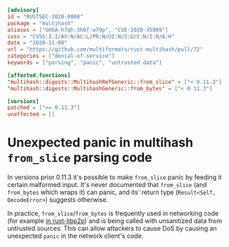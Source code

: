 ```toml
[advisory]
id = "RUSTSEC-2020-0068"
package = "multihash"
aliases = ["GHSA-h7qh-3h6f-w79p", "CVE-2020-35909"]
cvss = "CVSS:3.1/AV:N/AC:L/PR:N/UI:N/S:U/C:N/I:N/A:H"
date = "2020-11-08"
url = "https://github.com/multiformats/rust-multihash/pull/72"
categories = ["denial-of-service"]
keywords = ["parsing", "panic", "untrusted data"]

[affected.functions]
"multihash::digests::MultihashRefGeneric::from_slice" = ["< 0.11.3"]
"multihash::digests::MultihashGeneric::from_bytes" = ["< 0.11.3"]

[versions]
patched = [">= 0.11.3"]
unaffected = []
```

# Unexpected panic in multihash `from_slice` parsing code

In versions prior 0.11.3 it's possible to make `from_slice` panic by feeding it certain malformed input.
It's never documented that `from_slice` (and `from_bytes` which wraps it) can panic, and its' return type (`Result<Self, DecodeError>`) suggests otherwise.

In practice, `from_slice`/`from_bytes` is frequently used in networking code (for example [in rust-libp2p](https://github.com/libp2p/rust-libp2p/blob/7b415d5e7040e45c541f76f2c409e63d4d3249c6/core/src/peer_id.rs#L89)) and is being called with unsanitized data from untrusted sources.
This can allow attackers to cause DoS by causing an unexpected `panic` in the network client's code.
